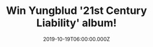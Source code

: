 ---
campaign-uuid: "c-44518d64-e772-4315-afff-3387632e1b70"
type: "Competition"
category: "Music"
date: "2019-10-19T06:00:00.000Z"
end-date: "2019-12-19T23:59:00.000Z"
disable-form: false
is_promoted: false
has_entry_page: true
title: "Win Yungblud '21st Century Liability' album!"
competition-description: "<p>We have managed to get our hands on one copy of '21st\
  \ Century Liability' album from the English singer & songwriter, known as well as\
  \ the gobby, hyperactive, outspoken, fearless & rock star Yungblud to one lucky\
  \ NME AAA member to win. 'Doctor Doctor', 'Medication', 'California' or 'Eulogy'\
  \ are some of his amazing tunes you could find in his debut album.</p>\n<p>Want\
  \ it? Click below for a chance to win.</p>\n"
hero-header: "Win Yungblud '21st Century Liability' album!"
terms-confirmation: "N/A"
banner-img: "https://assets.expresslyapp.com/asset-fb5cca95-361d-4e1b-93c8-e5f2fe7bdf55.jpg"
logo-left-href: "aaa.nme.com"
logo-left-image: "https://assets.expresslyapp.com/asset-fef1ae6b-43ca-4f96-921e-4bf9f43d8a03.jpg"
logo-left-title: "NME AAA"
bg-image-hero: "https://assets.expresslyapp.com/asset-6f2fa7b6-a247-4ca0-bf4d-9c05229754a0.jpg"
bg-image-first: "https://assets.expresslyapp.com/asset-598ff11f-53c4-497f-83f7-c39dbcad6cb4.jpg"
section1-content: "<p>Calling all Yungblud fans! we have great news for you: we are\
  \ giving away a copy of Yungbluds debut album to one lucky NME AAA member to win\
  \ and take it home: '21st Century Liability'. An album full of human emotions and\
  \ the political and societal problems faced in the world today.</p>\n<p>Want to\
  \ hear it first? Think no more and enter the form to win it now!</p>\n<p>Good luck!</p>\n"
entry-title: "Win Yungblud '21st Century Liability' album!"
entry-content: "<p>Enter the draw to win Yungblud '21st Century Liability' album by\
  \ completing the form below before 23:59 on the 19th of December  2019.</p>\n"
has-winner: true
winner-title: "CONGRATULATIONS to Robert W. who won Yungblud '21st Century Liability'\
  \ album!"
winner-banner: "https://assets.expresslyapp.com/asset-24eac33e-a8b0-4e74-8204-36aecec03c35.jpg"
prize-description: "Yungblud '21st Century Liability' album"
special-conditions: "Multiple entries are allowed up to one every day."
country-restrictions:
- "GB"
---